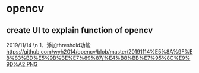 # opencv
create UI to explain function of opencv
--------------------------------------------------------------------
2019/11/14 \n
1、添加threshold功能
https://github.com/wyh2014/opencv/blob/master/20191114%E5%8A%9F%E8%83%BD%E5%9B%BE%E7%89%87/%E4%B8%BB%E7%95%8C%E9%9D%A2.PNG

